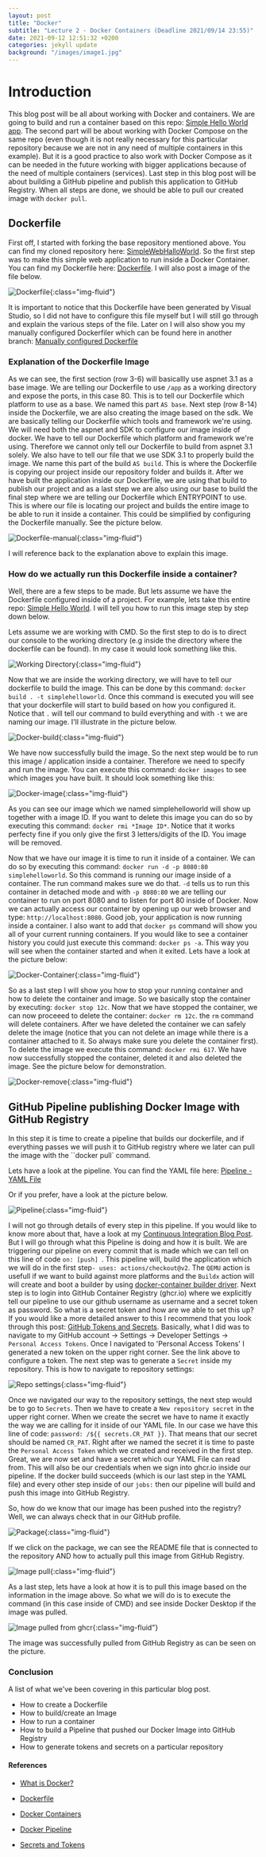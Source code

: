 ```yaml
---
layout: post
title: "Docker"
subtitle: "Lecture 2 - Docker Containers (Deadline 2021/09/14 23:55)"
date: 2021-09-12 12:51:32 +0200
categories: jekyll update
background: "/images/image1.jpg"
---
```


# Introduction

This blog post will be all about working with Docker and containers. We are going to build and run a container based on this repo: [Simple Hello World app](https://github.com/skjohansen/SimpleWebHalloWorld). The second part will be about working with Docker Compose on the same repo (even though it is not really necessary for this particular repository because we are not in any need of multiple containers in this example). But it is a good practice to also work with Docker Compose as it can be needed in the future working with bigger applications because of the need of multiple containers (services). Last step in this blog post will be about building a GitHub pipeline and publish this application to GitHub Registry. When all steps are done, we should be able to pull our created image with `docker pull`.

## Dockerfile

First off, I started with forking the base repository mentioned above. You can find my cloned repository here: [SimpleWebHalloWorld](https://github.com/Orhan92/SimpleWebHalloWorld). So the first step was to make this simple web application to run inside a Docker Container. You can find my Dockerfile here: [Dockerfile](https://github.com/Orhan92/SimpleWebHalloWorld/blob/master/Dockerfile). I will also post a image of the file below.

![Dockerfile](/images/Dokerfile.png){:class="img-fluid"}

It is important to notice that this Dockerfile have been generated by Visual Studio, so I did not have to configure this file myself but I will still go through and explain the various steps of the file. Later on I will also show you my manually configured Dockerfiler which can be found here in another branch: [Manually configured Dockerfile](https://github.com/Orhan92/SimpleWebHalloWorld/blob/dockerfile-manual/Dockerfile)

### Explanation of the Dockerfile Image

As we can see, the first section (row 3-6) will basicallly use aspnet 3.1 as a base image. We are telling our Dockerfile to use `/app` as a working directory and expose the ports, in this case 80. This is to tell our Dockerfile which platform to use as a base. We named this part `AS base`. Next step (row 8-14) inside the Dockerfile, we are also creating the image based on the sdk. We are basically telling our Dockerfile which tools and framework we're using. We will need both the aspnet and SDK to configure our image inside of docker. We have to tell our Dockerfile which platform and framework we're using. Therefore we cannot only tell our Dockerfile to build from aspnet 3.1 solely. We also have to tell our file that we use SDK 3.1 to properly build the image. We name this part of the build `AS build`. This is where the Dockerfile is copying our project inside our repository folder and builds it.
After we have built the application inside our Dockerfile, we are using that build to publish our project and as a last step we are also using our base to build the final step where we are telling our Dockerfile which ENTRYPOINT to use. This is where our file is locating our project and builds the entire image to be able to run it inside a container. This could be simplified by configuring the Dockerfile manually. See the picture below.

![Dockerfile-manual](/images/dockerfile-manual.png){:class="img-fluid"}

I will reference back to the explanation above to explain this image.

### How do we actually run this Dockerfile inside a container?

Well, there are a few steps to be made. But lets assume we have the Dockerfile configured inside of a project. For example, lets take this entire repo: [Simple Hello World](https://github.com/Orhan92/SimpleWebHalloWorld). I will tell you how to run this image step by step down below.

Lets assume we are working with CMD. So the first step to do is to direct our console to the working directory (e.g inside the directory where the dockerfile can be found). In my case it would look something like this.

![Working Directory](/images/workdir.png){:class="img-fluid"}

Now that we are inside the working directory, we will have to tell our dockerfile to build the image. This can be done by this command: `docker build . -t simplehelloworld`. Once this command is executed you will see that your dockerfile will start to build based on how you configured it. Notice that `.` will tell our command to build everything and with `-t` we are naming our image. I'll illustrate in the picture below.

![Docker-build](/images/docker-build.png){:class="img-fluid"}

We have now successfully build the image. So the next step would be to run this image / application inside a container. Therefore we need to specify and run the image. You can execute this command: `docker images` to see which images you have built. It should look something like this:

![Docker-image](/images/docker-image.png){:class="img-fluid"}

As you can see our image which we named simplehelloworld will show up together with a image ID. If you want to delete this image you can do so by executing this command: `docker rmi *Image ID*`. Notice that it works perfecty fine if you only give the first 3 letters/digits of the ID. You image will be removed.

Now that we have our image it is time to run it inside of a container. We can do so by executing this command: `docker run -d -p 8080:80 simplehelloworld`. So this command is running our image inside of a container. The run command makes sure we do that. `-d` tells us to run this container in detached mode and with `-p 8080:80` we are telling our container to run on port 8080 and to listen for port 80 inside of Docker. Now we can actually access our container by opening up our web browser and type: `http://localhost:8080`. Good job, your application is now running inside a container. I also want to add that `docker ps` command will show you all of your current running containers. If you would like to see a container history you could just execute this command: `docker ps -a`. This way you will see when the container started and when it exited. Lets have a look at the picture below:

![Docker-Container](/images/docker-container.png){:class="img-fluid"}

So as a last step I will show you how to stop your running container and how to delete the container and image. So we basically stop the container by executing: `docker stop 12c`. Now that we have stopped the container, we can now proceeed to delete the container: `docker rm 12c`. the `rm` command will delete containers. After we have deleted the container we can safely delete the image (notice that you can not delete an image while there is a container attached to it. So always make sure you delete the container first). To delete the image we execute this command: `docker rmi 617`. We have now successfully stopped the container, deleted it and also deleted the image. See the picture below for demonstration.

![Docker-remove](/images/docker-remove.png){:class="img-fluid"}

## GitHub Pipeline publishing Docker Image with GitHub Registry

In this step it is time to create a pipeline that builds our dockerfile, and if everything passes we will push it to GitHub registry where we later can pull the image with the ``docker pull` command.

Lets have a look at the pipeline. You can find the YAML file here: [Pipeline - YAML File](https://github.com/Orhan92/SimpleWebHalloWorld/blob/master/.github/workflows/pipeline%20build.yml)

Or if you prefer, have a look at the picture below.

![Pipeline](/images/docker-pipeline.png){:class="img-fluid"}

I will not go through details of every step in this pipeline. If you would like to know more about that, have a look at my [Continuous Integration Blog Post](https://orhan92.github.io/jekyll/update/2021/09/08/continuous-integration.html). But I will go through what this Pipeline is doing and how it is built. We are triggering our pipeline on every commit that is made which we can tell on this line of code `on: [push] `. This pipeline will, build the application which we will do in the first step`- uses: actions/checkout@v2`. The `QEMU` action is usefull if we want to build against more platforms and the `Buildx` action will will create and boot a builder by using [docker-container builder driver](https://github.com/docker/buildx/blob/master/docs/reference/buildx_create.md#driver). Next step is to login into GitHub Container Registry (ghcr.io) where we explicitly tell our pipeline to use our github username as username and a secret token as password. So what is a secret token and how are we able to set this up? If you would like a more detailed answer to this I recommend that you look through this post: [GitHub Tokens and Secrets](https://itnext.io/build-ship-github-container-registry-kubernetes-aa06029b3f21#0075). Basically, what I did was to navigate to my GitHub account -> Settings -> Developer Settings -> `Personal Access Tokens`. Once I navigated to 'Personal Access Tokens' I generated a new token on the upper right corner. See the link above to configure a token. The next step was to generate a `Secret` inside my repository. This is how to navigate to repository settings:

![Repo settings](/images/repo-settings.png){:class="img-fluid"}

Once we navigated our way to the repository settings, the next step would be to go to `Secrets`. Then we have to create a `New repository secret` in the upper right corner. When we create the secret we have to name it exactly the way we are calling for it inside of our YAML file. In our case we have this line of code: `password: /${{ secrets.CR_PAT }}`. That means that our secret should be named `CR_PAT`. Right after we named the secret it is time to paste the `Personal Access Token` which we created and received in the first step. Great, we are now set and have a secret which our YAML File can read from. This will also be our credentials when we sign into ghcr.io inside our pipeline. If the docker build succeeds (which is our last step in the YAML file) and every other step inside of our `jobs:` then our pipeline will build and push this image into GitHub Registry.

So, how do we know that our image has been pushed into the registry? Well, we can always check that in our GitHub profile.

![Package](/images/package.png){:class="img-fluid"}

If we click on the package, we can see the README file that is connected to the repository AND how to actually pull this image from GitHub Registry.

![Image pull](/images/img-pull.png){:class="img-fluid"}

As a last step, lets have a look at how it is to pull this image based on the information in the image above. So what we will do is to execute the command (in this case inside of CMD) and see inside Docker Desktop if the image was pulled.

![Image pulled from ghcr](/images/image-pulled.png){:class="img-fluid"}

The image was successfully pulled from GitHub Registry as can be seen on the picture.

### Conclusion

A list of what we've been covering in this particular blog post.

- How to create a Dockerfile
- How to build/create an Image
- How to run a container
- How to build a Pipeline that pushed our Docker Image into GitHub Registry
- How to generate tokens and secrets on a particular repository

#### References

- [What is Docker?](https://medium.com/swlh/what-exactly-is-docker-1dd62e1fde38)

- [Dockerfile](https://softchris.github.io/pages/dotnet-dockerize.html#create-a-dockerfile)

- [Docker Containers](https://codemag.com/Article/2103061/Introduction-to-Containerization-Using-Docker)

- [Docker Pipeline](https://github.com/docker/build-push-action)

- [Secrets and Tokens](https://itnext.io/build-ship-github-container-registry-kubernetes-aa06029b3f21#0075)

